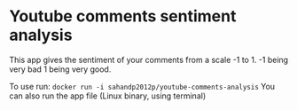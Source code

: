 # Youtube comments sentiment analysis
This app gives the sentiment of your comments from a scale -1 to 1. -1 being very bad 1 being very good.

To use run:
`docker run -i sahandp2012p/youtube-comments-analysis`
You can also run the app file (Linux binary, using terminal)
